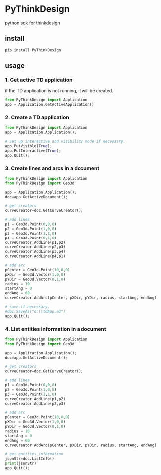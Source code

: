 # PyThinkDesign

python sdk for thinkdesign

## install

```bash
pip install PyThinkDesign
```

## usage

### 1. Get active TD application
if the TD application is not running, it will be created.

```python
from PyThinkDesign import Application
app = Application.GetActiveApplication()
```

### 2. Create a TD application

```python
from PyThinkDesign import Application
app = Application.Application();

# Set up interactive and visibility mode if necessary.
app.PutVisible(True);
app.PutInteractive(True);
app.Quit();
```



### 3. Create lines and arcs in a document

```python
from PyThinkDesign import Application
from PyThinkDesign import Geo3d

app = Application.Application();
doc=app.GetActiveDocument();

# get creators
curveCreator=doc.GetCurveCreator();

# add lines
p1 = Geo3d.Point(0,0,0)
p2 = Geo3d.Point(1,0,0)
p3 = Geo3d.Point(1,1,0)
p4 = Geo3d.Point(0,1,0)
curveCreator.AddLine(p1,p2)
curveCreator.AddLine(p2,p3)
curveCreator.AddLine(p3,p4)
curveCreator.AddLine(p4,p1)

# add arc
pCenter = Geo3d.Point(10,0,0)
pXDir = Geo3d.Vector(1,0,0)
pYDir = Geo3d.Vector(0,1,0) 
radius = 10
startAng = 0
endAng = 60
curveCreator.AddArc(pCenter, pXDir, pYDir, radius, startAng, endAng)

# save if necessary.
#doc.SaveAs("d:\\tdApp.e3")
app.Quit();
```

### 4. List entities information in a document

```python
from PyThinkDesign import Application
from PyThinkDesign import Geo3d

app = Application.Application();
doc=app.GetActiveDocument();

# get creators
curveCreator=doc.GetCurveCreator();

# add lines
p1 = Geo3d.Point(0,0,0)
p2 = Geo3d.Point(1,0,0)
p3 = Geo3d.Point(1,1,0)
curveCreator.AddLine(p1,p2)
curveCreator.AddLine(p2,p3)

# add arc
pCenter = Geo3d.Point(10,0,0)
pXDir = Geo3d.Vector(1,0,0)
pYDir = Geo3d.Vector(0,1,0) 
radius = 10
startAng = 0
endAng = 60
curveCreator.AddArc(pCenter, pXDir, pYDir, radius, startAng, endAng)

# get entities information
jsonStr=doc.ListInfo()
print(jsonStr)
app.Quit();
```

